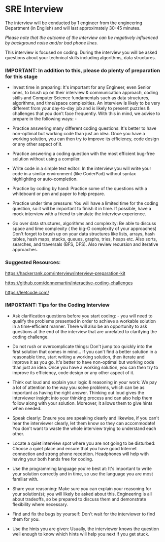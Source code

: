 # SRE Interview

The interview will be conducted by 1 engineer from the engineering Department (in English) and will last approximately 30-45 minutes.  

_Please note that the outcome of the interview can be negatively influenced by background noise and/or bad phone lines._

This interview is focused on coding. During the interview you will be asked questions about your technical skills including algorithms, data structures.


### IMPORTANT: In addition to this, please do plenty of preparation for this stage

* Invest time in preparing: It's important for any Engineer, even Senior ones, to brush up on their interview & communication approach, coding skills and Computer Science fundamentals such as data structures, algorithms, and time/space complexities. An interview is likely to be very different from your day-to-day job and is likely to present puzzles & challenges that you don’t face frequently. With this in mind, we advise to prepare in the following ways: -

* Practice answering many different coding questions: It's better to have non-optimal but working code than just an idea. Once you have a working solution, you can then try to improve its efficiency, code design or any other aspect of it.

* Practice answering a coding question with the most efficient bug-free solution without using a compiler.

* Write code in a simple text editor: In the interview you will write your code in a similar environment (like CoderPad) without syntax highlighting or auto-completion.

* Practice by coding by hand: Practice some of the questions with a whiteboard or pen and paper to help prepare.

* Practice under time pressure: You will have a limited time for the coding question, so it will be important to finish it in time. If possible, have a mock interview with a friend to simulate the interview experience.

* Go over data structures, algorithms and complexity: Be able to discuss space and time complexity ( the big-O complexity of your approaches) Don't forget to brush up on your data structures like lists, arrays, hash tables, hash maps, stacks, queues, graphs, tries, heaps etc. Also sorts, searches, and traversals (BFS, DFS). Also review recursion and iterative approaches.

 

### Suggested Resources:

https://hackerrank.com/interview/interview-preparation-kit 

https://github.com/donnemartin/interactive-coding-challenges

https://leetcode.com/
 

### IMPORTANT: Tips for the Coding Interview

* Ask clarification questions before you start coding: - you will need to qualify the problems presented in order to achieve a workable solution in a time-efficient manner. There will also be an opportunity to ask questions at the end of the interview that are unrelated to clarifying the coding challenge.

* Do not rush or overcomplicate things: Don't jump too quickly into the first solution that comes in mind... if you can't find a better solution in a reasonable time, start writing a working solution, then iterate and improve it as you go. It's better to have non-optimal but working code than just an idea. Once you have a working solution, you can then try to improve its efficiency, code design or any other aspect of it.

* Think out loud and explain your logic & reasoning in your work: We pay a lot of attention to the way you solve problems, which can be as important as having the right answer. Thinking out loud gives the interviewer insight into your thinking process and can also help them follow along with your solution. Moreover, it allows them to give hints when needed.

* Speak clearly: Ensure you are speaking clearly and likewise, if you can't hear the interviewer clearly, let them know so they can accommodate! You don't want to waste the whole interview trying to understand each other.

* Locate a quiet interview spot where you are not going to be disturbed: Choose a quiet place and ensure that you have good Internet connection and strong phone reception. Headphones will help with having your both hands free for coding.

* Use the programming language you're best at: It's important to write your solution correctly and in time, so use the language you are most familiar with.

* Share your reasoning: Make sure you can explain your reasoning for your solution(s); you will likely be asked about this. Engineering is all about tradeoffs, so be prepared to discuss them and demonstrate flexibility where necessary.

* Find and fix the bugs by yourself: Don't wait for the interviewer to find them for you.

* Use the hints you are given: Usually, the interviewer knows the question well enough to know which hints will help you next if you get stuck.

 
